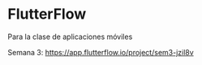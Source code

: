 # FlutterFlow
Para la clase de aplicaciones móviles

Semana 3: https://app.flutterflow.io/project/sem3-jzil8v
